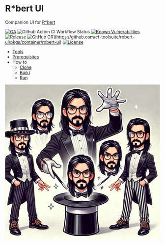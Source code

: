 # R*bert UI

Companion UI for [R*bert](https://github.com/cf-toolsuite/robert)

[![GA](https://img.shields.io/badge/Release-Alpha-darkred)](https://img.shields.io/badge/Release-Alpha-darkred) ![Github Action CI Workflow Status](https://github.com/cf-toolsuite/robert-ui/actions/workflows/ci.yml/badge.svg) [![Known Vulnerabilities](https://snyk.io/test/github/cf-toolsuite/robert-ui/badge.svg?style=plastic)](https://snyk.io/test/github/cf-toolsuite/robert-ui) [![Release](https://jitpack.io/v/cf-toolsuite/robert-ui.svg)](https://jitpack.io/#cf-toolsuite/robert-ui/master-SNAPSHOT) ![GitHub CR](https://img.shields.io/badge/GitHub%20CR-cf%2ctoolsuite/robert%2cui-darkblue)](https://github.com/cf-toolsuite/robert-ui/pkgs/container/robert-ui) [![License](https://img.shields.io/badge/License-Apache%202.0-blue.svg)](https://opensource.org/licenses/Apache-2.0)

* [Tools](docs/TOOLS.md)
* [Prerequisites](docs/PREREQUISITES.md)
* How to
  * [Clone](docs/CLONING.md)
  * [Build](docs/BUILD.md)
  * [Run](docs/RUN.md)

![R*bert logo](src/main/resources/static/robert.png)
